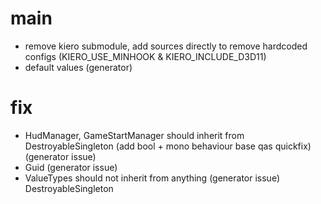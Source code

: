 # main
- remove kiero submodule, add sources directly to remove hardcoded configs (KIERO_USE_MINHOOK & KIERO_INCLUDE_D3D11)
- default values (generator)

# fix
- HudManager, GameStartManager should inherit from DestroyableSingleton (add bool + mono behaviour base qas quickfix) (generator issue) 
- Guid (generator issue)
- ValueTypes should not inherit from anything (generator issue)
DestroyableSingleton<GameStartManager>